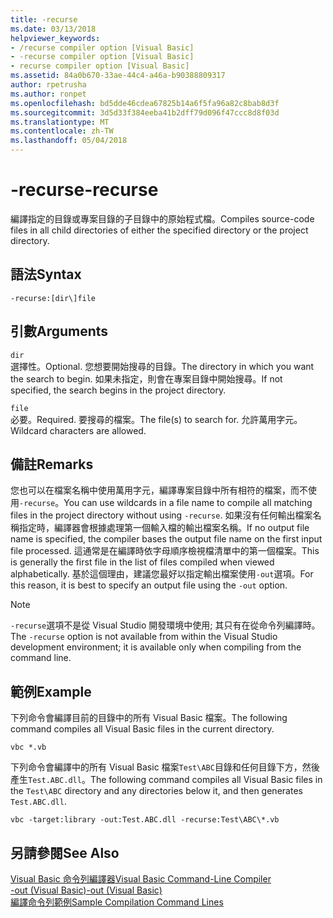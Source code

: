 ```yaml
---
title: -recurse
ms.date: 03/13/2018
helpviewer_keywords:
- /recurse compiler option [Visual Basic]
- -recurse compiler option [Visual Basic]
- recurse compiler option [Visual Basic]
ms.assetid: 84a0b670-33ae-44c4-a46a-b90388809317
author: rpetrusha
ms.author: ronpet
ms.openlocfilehash: bd5dde46cdea67825b14a6f5fa96a82c8bab8d3f
ms.sourcegitcommit: 3d5d33f384eeba41b2dff79d096f47ccc8d8f03d
ms.translationtype: MT
ms.contentlocale: zh-TW
ms.lasthandoff: 05/04/2018
---
```

# <a name="-recurse"></a><span data-ttu-id="8ef43-102">-recurse</span><span class="sxs-lookup"><span data-stu-id="8ef43-102">-recurse</span></span>
<span data-ttu-id="8ef43-103">編譯指定的目錄或專案目錄的子目錄中的原始程式檔。</span><span class="sxs-lookup"><span data-stu-id="8ef43-103">Compiles source-code files in all child directories of either the specified directory or the project directory.</span></span>  
  
## <a name="syntax"></a><span data-ttu-id="8ef43-104">語法</span><span class="sxs-lookup"><span data-stu-id="8ef43-104">Syntax</span></span>  
  
```  
-recurse:[dir\]file  
```  
  
## <a name="arguments"></a><span data-ttu-id="8ef43-105">引數</span><span class="sxs-lookup"><span data-stu-id="8ef43-105">Arguments</span></span>  
 `dir`  
 <span data-ttu-id="8ef43-106">選擇性。</span><span class="sxs-lookup"><span data-stu-id="8ef43-106">Optional.</span></span> <span data-ttu-id="8ef43-107">您想要開始搜尋的目錄。</span><span class="sxs-lookup"><span data-stu-id="8ef43-107">The directory in which you want the search to begin.</span></span> <span data-ttu-id="8ef43-108">如果未指定，則會在專案目錄中開始搜尋。</span><span class="sxs-lookup"><span data-stu-id="8ef43-108">If not specified, the search begins in the project directory.</span></span>  
  
 `file`  
 <span data-ttu-id="8ef43-109">必要。</span><span class="sxs-lookup"><span data-stu-id="8ef43-109">Required.</span></span> <span data-ttu-id="8ef43-110">要搜尋的檔案。</span><span class="sxs-lookup"><span data-stu-id="8ef43-110">The file(s) to search for.</span></span> <span data-ttu-id="8ef43-111">允許萬用字元。</span><span class="sxs-lookup"><span data-stu-id="8ef43-111">Wildcard characters are allowed.</span></span>  
  
## <a name="remarks"></a><span data-ttu-id="8ef43-112">備註</span><span class="sxs-lookup"><span data-stu-id="8ef43-112">Remarks</span></span>  
 <span data-ttu-id="8ef43-113">您也可以在檔案名稱中使用萬用字元，編譯專案目錄中所有相符的檔案，而不使用`-recurse`。</span><span class="sxs-lookup"><span data-stu-id="8ef43-113">You can use wildcards in a file name to compile all matching files in the project directory without using `-recurse`.</span></span> <span data-ttu-id="8ef43-114">如果沒有任何輸出檔案名稱指定時，編譯器會根據處理第一個輸入檔的輸出檔案名稱。</span><span class="sxs-lookup"><span data-stu-id="8ef43-114">If no output file name is specified, the compiler bases the output file name on the first input file processed.</span></span> <span data-ttu-id="8ef43-115">這通常是在編譯時依字母順序檢視檔清單中的第一個檔案。</span><span class="sxs-lookup"><span data-stu-id="8ef43-115">This is generally the first file in the list of files compiled when viewed alphabetically.</span></span> <span data-ttu-id="8ef43-116">基於這個理由，建議您最好以指定輸出檔案使用`-out`選項。</span><span class="sxs-lookup"><span data-stu-id="8ef43-116">For this reason, it is best to specify an output file using the `-out` option.</span></span>  
  
> [!NOTE]
>  <span data-ttu-id="8ef43-117">`-recurse`選項不是從 Visual Studio 開發環境中使用; 其只有在從命令列編譯時。</span><span class="sxs-lookup"><span data-stu-id="8ef43-117">The `-recurse` option is not available from within the Visual Studio development environment; it is available only when compiling from the command line.</span></span>  
  
## <a name="example"></a><span data-ttu-id="8ef43-118">範例</span><span class="sxs-lookup"><span data-stu-id="8ef43-118">Example</span></span>  
 <span data-ttu-id="8ef43-119">下列命令會編譯目前的目錄中的所有 Visual Basic 檔案。</span><span class="sxs-lookup"><span data-stu-id="8ef43-119">The following command compiles all Visual Basic files in the current directory.</span></span>  
  
```console
vbc *.vb  
```  
  
 <span data-ttu-id="8ef43-120">下列命令會編譯中的所有 Visual Basic 檔案`Test\ABC`目錄和任何目錄下方，然後產生`Test.ABC.dll`。</span><span class="sxs-lookup"><span data-stu-id="8ef43-120">The following command compiles all Visual Basic files in the `Test\ABC` directory and any directories below it, and then generates `Test.ABC.dll`.</span></span>  
  
```console
vbc -target:library -out:Test.ABC.dll -recurse:Test\ABC\*.vb  
```  
  
## <a name="see-also"></a><span data-ttu-id="8ef43-121">另請參閱</span><span class="sxs-lookup"><span data-stu-id="8ef43-121">See Also</span></span>  
 [<span data-ttu-id="8ef43-122">Visual Basic 命令列編譯器</span><span class="sxs-lookup"><span data-stu-id="8ef43-122">Visual Basic Command-Line Compiler</span></span>](../../../visual-basic/reference/command-line-compiler/index.md)  
 [<span data-ttu-id="8ef43-123">-out (Visual Basic)</span><span class="sxs-lookup"><span data-stu-id="8ef43-123">-out (Visual Basic)</span></span>](../../../visual-basic/reference/command-line-compiler/out.md)  
 [<span data-ttu-id="8ef43-124">編譯命令列範例</span><span class="sxs-lookup"><span data-stu-id="8ef43-124">Sample Compilation Command Lines</span></span>](../../../visual-basic/reference/command-line-compiler/sample-compilation-command-lines.md)
